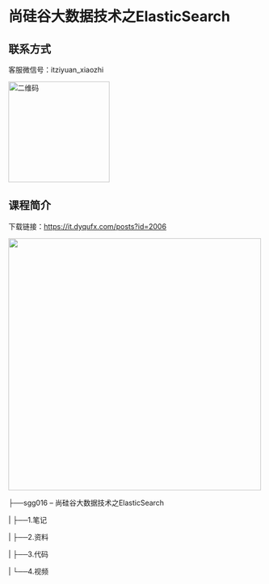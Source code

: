 # 尚硅谷大数据技术之ElasticSearch

## 联系方式

客服微信号：itziyuan_xiaozhi

<img src="https://ziyuanyun.oss-cn-guangzhou.aliyuncs.com/common/20240614073449/666b82192834a.jpg" width="200" height="200" alt="二维码">

## 课程简介

下载链接：https://it.dyqufx.com/posts?id=2006

<img src="https://ziyuanyun.oss-cn-guangzhou.aliyuncs.com/yun/20240515183625/66449029e1855.jpg" width="500" alt="">

  ├──sgg016 &#8211; 尚硅谷大数据技术之ElasticSearch

 | ├──1.笔记

 | ├──2.资料

 | ├──3.代码

 | └──4.视频

  